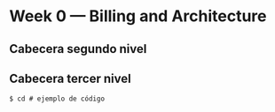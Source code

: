 # Week 0 — Billing and Architecture
## Cabecera segundo nivel
## Cabecera tercer nivel
```
$ cd # ejemplo de código
```
